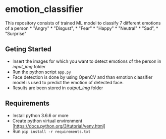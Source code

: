 # emotion_classifier

This repository consists of trained ML model to classify 7 different emotions of a person 
					* "Angry" 
					* "Disgust",
                     * "Fear" 
                     * "Happy"
                     * "Neutral" 
                     * "Sad",
                     * "Surprise"
					 
## Geting Started

* Insert the images for which you want to detect emotions of the person in _input_img_ folder
* Run the python script ```app.py```
* Face detection is done by using OpenCV and than emotion classifier model is used to predict the emotion of detected face.
* Results are been stored in _output_img_ folder


## Requirements

* Install python 3.6.6 or more
* Create python virtual environment [https://docs.python.org/3/tutorial/venv.html]
* Run ```pip install -r requirements.txt```
